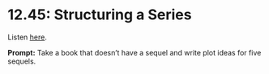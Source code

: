 # 12.45: Structuring a Series 

Listen [here](http://www.writingexcuses.com/2017/11/05/12-45-structuring-a-series/). 

**Prompt:** Take a book that doesn’t have a sequel and write plot ideas for five sequels.
